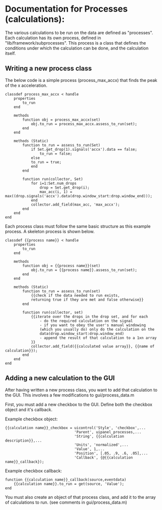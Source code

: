 # Documentation for Processes (calculations):

The various calculations to be run on the data are defined as "processes".
Each calculation has its own process, defined in "lib/framework/subprocesses".
This process is a class that defines the conditions under which the calculation
can be done, and the calculation itself.

## Writing a new process class

The below code is a simple process (process_max_accx) that finds the peak of
the x acceleration.

    classdef process_max_accx < handle
        properties
            to_run
        end

        methods
            function obj = process_max_accx(set)
                obj.to_run = process_max_accx.assess_to_run(set);
            end
        end

        methods (Static)
            function to_run = assess_to_run(Set)
                if Set.get_drop(1).signals('accx').data == false;
                    to_run = false;
                else
                to_run = true;
                end
            end

            function run(collector, Set)
                for i=1:Set.num_drops
                    drop = Set.get_drop(i);
                    max_acc(i, 1) = max((drop.signals('accx').data(drop.window_start:drop.window_end)));
                end
                collector.add_field(max_acc, 'max_accx');
            end
        end
    end

Each process class must follow the same basic structure as this example
process. A skeleton process is shown below.


    classdef {{process name}} < handle
        properties
            to_run
        end

        methods
            function obj = {{process name}}(set)
                obj.to_run = {{process name}}.assess_to_run(set);
            end
        end

        methods (Static)
            function to_run = assess_to_run(set)
                {{check if the data needed to run exists,
                returning true if they are met and false otherwise}}
            end

            function run(collector, set)
                {{iterate over the drops in the drop set, and for each
                    - do the required calculation on the signal
                    - if you want to obey the user's manual windowing
                    (which you usually do) only do the calculation on the
                    data(drop.window_start:drop.window_end)
                    - append the result of that calculation to a 1xn array
                }}
                collector.add_field({{calculated value array}}, {{name of calculation}});
            end
        end
    end

## Adding a new calculation to the GUI 

After having written a new process class, you want to add that calculation to
the GUI. This involves a few modifications to gui/process_data.m

First, you must add a new checkbox to the GUI. Define both the checkbox object
and it's callback.

Example checkbox object:

    {{calculation name}}_checkbox = uicontrol('Style', 'checkbox',...
                                    'Parent', uipanel_processes,...
                                    'String', {{calculation description}},...
                                    'Units', 'normalized',...
                                    'Value', 1,...
                                    'Position', [.05, .9, .6, .05],...
                                    'Callback', {@{{calculation name}}_callback});

Example checkbox callback:

    function {{calculation name}}_callback(source,eventdata)
        {{calculation name}}.to_run = get(source, 'Value');
    end

You must also create an object of that process class, and add it to the array
of calculations to run. (see comments in gui/process_data.m)
